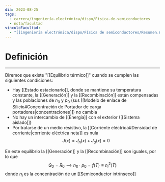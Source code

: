 ```yaml
---
dia: 2023-08-25
tags:
  - carrera/ingeniería-electrónica/dispo/Física-de-semiconductores
  - nota/facultad
vinculoFacultad:
  - "[[ingeniería electrónica/dispo/Física de semiconductores/Resumen.md]]"
---
```

# Definición
---
Diremos que existe "[[Equilibrio térmico]]" cuando se cumplen las siguientes condiciones:
* Hay [[Estado estacionario]], donde se mantiene su temperatura constante, la [[Generación]] y la [[Recombinación]] están compensadas y las poblaciones de $n_0$ y $p_0$ (sus [[Modelo de enlace de Silicio#Concentración de Portador de carga portadores|concentraciones]]) no cambia
* No hay un intercambio de [[Energía]] con el exterior ([[Sistema aislado]])
* Por tratarse de un medio resistivo, la [[Corriente eléctrica#Densidad de corriente|corriente eléctrica neta]] es nula $$ J(x) = J_n(x) + J_a(x) = 0 $$

En este equilibrio la [[Generación]] y la [[Recombinación]] son iguales, por lo que $$ G_0 = R_0 \implies n_0 \cdot p_0 = f(T) \equiv n_i^2(T) $$ donde $n_i$ es la concentración de un [[Semiconductor intrínseco]]
